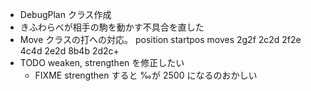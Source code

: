 * DebugPlan クラス作成
* きふわらべが相手の駒を動かす不具合を直した
* Move クラスの打への対応。 position startpos moves 2g2f 2c2d 2f2e 4c4d 2e2d 8b4b 2d2c+
* TODO weaken, strengthen を修正したい
    * FIXME strengthen すると ‰が 2500 になるのおかしい
